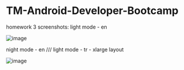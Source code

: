 # TM-Android-Developer-Bootcamp
homework 3 screenshots:
light mode - en

![image](https://user-images.githubusercontent.com/48220433/204115818-dbd58a1c-fe36-4c59-975f-093e104a9995.png)

night mode - en ///  light mode - tr - xlarge layout

![image](https://user-images.githubusercontent.com/48220433/204115991-c0f0ebdb-5bab-462a-b85a-7531838bb76a.png)
